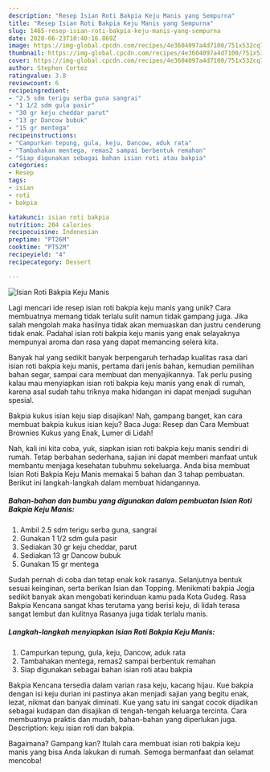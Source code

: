 ```yaml
---
description: "Resep Isian Roti Bakpia Keju Manis yang Sempurna"
title: "Resep Isian Roti Bakpia Keju Manis yang Sempurna"
slug: 1465-resep-isian-roti-bakpia-keju-manis-yang-sempurna
date: 2020-06-23T10:40:16.869Z
image: https://img-global.cpcdn.com/recipes/4e3604097a4d7100/751x532cq70/isian-roti-bakpia-keju-manis-foto-resep-utama.jpg
thumbnail: https://img-global.cpcdn.com/recipes/4e3604097a4d7100/751x532cq70/isian-roti-bakpia-keju-manis-foto-resep-utama.jpg
cover: https://img-global.cpcdn.com/recipes/4e3604097a4d7100/751x532cq70/isian-roti-bakpia-keju-manis-foto-resep-utama.jpg
author: Stephen Cortez
ratingvalue: 3.8
reviewcount: 6
recipeingredient:
- "2.5 sdm terigu serba guna sangrai"
- "1 1/2 sdm gula pasir"
- "30 gr keju cheddar parut"
- "13 gr Dancow bubuk"
- "15 gr mentega"
recipeinstructions:
- "Campurkan tepung, gula, keju, Dancow, aduk rata"
- "Tambahakan mentega, remas2 sampai berbentuk remahan"
- "Siap digunakan sebagai bahan isian roti atau bakpia"
categories:
- Resep
tags:
- isian
- roti
- bakpia

katakunci: isian roti bakpia 
nutrition: 204 calories
recipecuisine: Indonesian
preptime: "PT26M"
cooktime: "PT52M"
recipeyield: "4"
recipecategory: Dessert

---
```



![Isian Roti Bakpia Keju Manis](https://img-global.cpcdn.com/recipes/4e3604097a4d7100/751x532cq70/isian-roti-bakpia-keju-manis-foto-resep-utama.jpg)

Lagi mencari ide resep isian roti bakpia keju manis yang unik? Cara membuatnya memang tidak terlalu sulit namun tidak gampang juga. Jika salah mengolah maka hasilnya tidak akan memuaskan dan justru cenderung tidak enak. Padahal isian roti bakpia keju manis yang enak selayaknya mempunyai aroma dan rasa yang dapat memancing selera kita.

Banyak hal yang sedikit banyak berpengaruh terhadap kualitas rasa dari isian roti bakpia keju manis, pertama dari jenis bahan, kemudian pemilihan bahan segar, sampai cara membuat dan menyajikannya. Tak perlu pusing kalau mau menyiapkan isian roti bakpia keju manis yang enak di rumah, karena asal sudah tahu triknya maka hidangan ini dapat menjadi suguhan spesial.

Bakpia kukus isian keju siap disajikan! Nah, gampang banget, kan cara membuat bakpia kukus isian keju? Baca Juga: Resep dan Cara Membuat Brownies Kukus yang Enak, Lumer di Lidah!


Nah, kali ini kita coba, yuk, siapkan isian roti bakpia keju manis sendiri di rumah. Tetap berbahan sederhana, sajian ini dapat memberi manfaat untuk membantu menjaga kesehatan tubuhmu sekeluarga. Anda bisa membuat Isian Roti Bakpia Keju Manis memakai 5 bahan dan 3 tahap pembuatan. Berikut ini langkah-langkah dalam membuat hidangannya.

<!--inarticleads1-->

##### Bahan-bahan dan bumbu yang digunakan dalam pembuatan Isian Roti Bakpia Keju Manis:

1. Ambil 2.5 sdm terigu serba guna, sangrai
1. Gunakan 1 1/2 sdm gula pasir
1. Sediakan 30 gr keju cheddar, parut
1. Sediakan 13 gr Dancow bubuk
1. Gunakan 15 gr mentega


Sudah pernah di coba dan tetap enak kok rasanya. Selanjutnya bentuk sesuai keinginan, serta berikan Isian dan Topping. Menikmati bakpia Jogja sedikit banyak akan mengobati kerinduan kamu pada Kota Gudeg. Rasa Bakpia Kencana sangat khas terutama yang berisi keju, di lidah terasa sangat lembut dan kulitnya Rasanya juga tidak terlalu manis. 

<!--inarticleads2-->

##### Langkah-langkah menyiapkan Isian Roti Bakpia Keju Manis:

1. Campurkan tepung, gula, keju, Dancow, aduk rata
1. Tambahakan mentega, remas2 sampai berbentuk remahan
1. Siap digunakan sebagai bahan isian roti atau bakpia


Bakpia Kencana tersedia dalam varian rasa keju, kacang hijau. Kue bakpia dengan isi keju durian ini pastinya akan menjadi sajian yang begitu enak, lezat, nikmat dan banyak diminati. Kue yang satu ini sangat cocok dijadikan sebagai kudapan dan disajikan di tengah-tengah keluarga tercinta. Cara membuatnya praktis dan mudah, bahan-bahan yang diperlukan juga. Description: keju isian roti dan bakpia. 

Bagaimana? Gampang kan? Itulah cara membuat isian roti bakpia keju manis yang bisa Anda lakukan di rumah. Semoga bermanfaat dan selamat mencoba!
